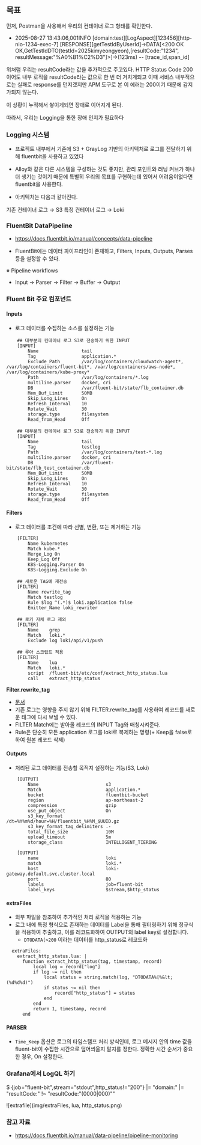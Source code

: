 ## 목표

먼저, Postman을 사용해서 우리의 컨테이너 로그 형태를 확인한다.

- 2025-08-27 13:43:06,001INFO [domain:test][LogAspect][123456][http-nio-1234-exec-7] [RESPONSE][getTestIdByUserId]→DATA[<200 OK OK,GetTestIdDTO(testId=2025kimyeongyeon),[resultCode:"1234", resultMessage:"%A0%B1%C2%D3"]>]→(123ms) -- [trace_id,span_id]

위처럼 우리는 resultCode라는 값을 추가적으로 주고있다.
HTTP Status Code 200이어도 내부 로직을 resultCode라는 값으로 한 번 더 거치게되고 이때 서비스 내부적으로는 실패로 response를 던지겠지만
APM 도구로 본 이 에러는 200이기 때문에 감지가되지 않는다.

이 상황이 누적해서 쌓이게되면 장애로 이어지게 된다.

따라서, 우리는 Logging을 통한 장애 인지가 필요하다

### Logging 시스템

* 프로젝트 내부에서 기존에 S3 + GrayLog 기반의 아키텍처로 로그를 전달하기 위해 fluentbit을 사용하고 있었다
* Alloy와 같은 다른 시스템을 구성하는 것도 좋지만, 관리 포인트와 러닝 커브가 하나 더 생기는 것이기 때문에 특별히 우리의 목표를 구현하는데 있어서 어려움이없다면 fluentbit을 사용한다.

* 아키텍처는 다음과 같아진다.

기존 컨테이너 로그 → S3
특정 컨테이너 로그 → Loki 

### FluentBit DataPipeline

* https://docs.fluentbit.io/manual/concepts/data-pipeline

* FluentBit에는 데이터 파이프라인이 존재하고, Filters, Inputs, Outputs, Parses 등을 설정할 수 있다.

※ Pipeline workflows
 - Input → Parser → Filter → Buffer → Output
 
### Fluent Bit 주요 컴포넌트

#### Inputs
 
* 로그 데이터를 수집하는 소스를 설정하는 기능

```
    ## 대부분의 컨테이너 로그 S3로 전송하기 위한 INPUT
    [INPUT]
        Name                tail
        Tag                 application.*
        Exclude_Path        /var/log/containers/cloudwatch-agent*, /var/log/containers/fluent-bit*, /var/log/containers/aws-node*, /var/log/containers/kube-proxy*
        Path                /var/log/containers/*.log
        multiline.parser    docker, cri
        DB                  /var/fluent-bit/state/flb_container.db
        Mem_Buf_Limit       50MB
        Skip_Long_Lines     On
        Refresh_Interval    10
        Rotate_Wait         30
        storage.type        filesystem
        Read_from_Head      Off  
	
	## 대부분의 컨테이너 로그 S3로 전송하기 위한 INPUT
    [INPUT]
        Name                tail
        Tag                 testlog
        Path                /var/log/containers/test-*.log
        multiline.parser    docker, cri
        DB                  /var/fluent-bit/state/flb_test_container.db
        Mem_Buf_Limit       50MB
        Skip_Long_Lines     On
        Refresh_Interval    10
        Rotate_Wait         30
        storage.type        filesystem
        Read_from_Head      Off

```


#### Filters

* 로그 데이터를 조건에 따라 선별, 변환, 또는 제거하는 기능

```
    [FILTER]
        Name kubernetes
        Match kube.*
        Merge_Log On
        Keep_Log Off
        K8S-Logging.Parser On
        K8S-Logging.Exclude On
		
	## 새로운 TAG에 재전송
    [FILTER]
        Name rewrite_tag
        Match testlog
        Rule $log ^(.*)$ loki.application false
        Emitter_Name loki_rewriter
        
	## 로키 자체 로그 제외
    [FILTER]
        Name    grep
        Match   loki.*
        Exclude log loki/api/v1/push

    ## 루아 스크립트 적용
    [FILTER]
        Name    lua
        Match   loki.*
        script  /fluent-bit/etc/conf/extract_http_status.lua
        call    extract_http_status
```

<b>Filter.rewrite_tag</b>
 - [문서](https://docs.fluentbit.io/manual/data-pipeline/filters/rewrite-tag)
 - 기존 로그는 영향을 주지 않기 위해 FILTER.rewrite_tag를 사용하여 레코드를 새로운 태그에 다시 보낼 수 있다.
 - FILTER Match에는 받아올 레코드의 INPUT Tag와 매칭시켜준다.
 - Rule은 단순히 모든 application 로그를 loki로 복제하는 명령(+ Keep을 false로 하여 원본 레코드 삭제)


#### Outputs

* 처리된 로그 데이터를 전송할 목적지 설정하는 기능(S3, Loki)

```
    [OUTPUT]
        Name                         s3
        Match                        application.*
        bucket                       fluentbit-bucket
        region                       ap-northeast-2
        compression                  gzip
        use_put_object               On
        s3_key_format                /dt=%Y%m%d/hour=%H/fluentbit_%H%M_$UUID.gz
        s3_key_format_tag_delimiters .-
        total_file_size              10M
        upload_timeout               5m
        storage_class                INTELLIGENT_TIERING

    [OUTPUT]
        name                         loki
        match                        loki.*
        host                         loki-gateway.default.svc.cluster.local
        port                         80
        labels                       job=fluent-bit
        label_keys                   $stream,$http_status
```

#### extraFiles

* 외부 파일을 참조하여 추가적인 처리 로직을 적용하는 기능
* 로그 내에 특정 형식으로 존재하는 데이터를 Label을 통해 필터링하기 위해 정규식을 적용하여 추출하고, 이를 레코드화하여 OUTPUT의 label key로 설정합니다.
  - `DTODATA[>200` 이라는 데이터를 http_status로 레코드화

```
  extraFiles: 
    extract_http_status.lua: |
      function extract_http_status(tag, timestamp, record)
          local log = record["log"]
          if log ~= nil then
              local status = string.match(log, "DTODATA%[%&lt;(%d%d%d)")
              if status ~= nil then
                  record["http_status"] = status
              end
          end
          return 1, timestamp, record
      end
```

#### PARSER 

* `Time_Keep` 옵션은 로그의 타임스탬프 처리 방식인데, 로그 메시지 안의 time 값을 fluent-bit이 수집한 시간으로 덮어씌울지 말지를 정한다.
  정확한 시간 순서가 중요한 경우, On 설정한다.

### Grafana에서 LogQL 하기

$ {job="fluent-bit",stream="stdout",http_status!="200"} |= "domain:" |= "resultCode:" !~ "resultCode:\"(0000|000)\""

![extrafile](img/extraFiles, lua, http_status.png)

### 참고 자료

* https://docs.fluentbit.io/manual/data-pipeline/pipeline-monitoring
